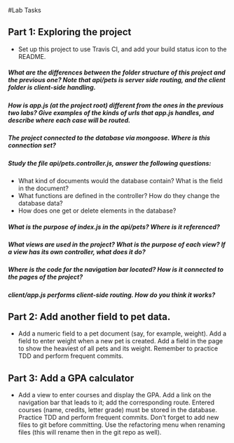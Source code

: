 #Lab Tasks

## Part 1: Exploring the project

- Set up this project to use Travis CI, and add your build status icon to the README.

##### What are the differences between the folder structure of this project and the previous one? Note that api/pets is server side routing, and the client folder is client-side handling.

##### How is app.js (at the project root) different from the ones in the previous two labs? Give examples of the kinds of urls that app.js handles, and describe where each case will be routed.

##### The project connected to the database via mongoose. Where is this connection set?

##### Study the file api/pets.controller.js, answer the following questions:
-  What kind of documents would the database contain? What is the field in the document?
-  What functions are defined in the controller? How do they change the database data?
-  How does one get or delete elements in the database?

##### What is the purpose of index.js in the api/pets? Where is it referenced?

##### What views are used in the project? What is the purpose of each view? If a view has its own controller, what does it do?

##### Where is the code for the navigation bar located? How is it connected to the pages of the project?

##### client/app.js performs client-side routing. How do you think it works?

## Part 2: Add another field to pet data.

- Add a numeric field to a pet document (say, for example, weight). Add a field to enter weight when a new pet is created. Add a field in the page to show the heaviest of all pets and its weight. Remember to practice TDD and perform frequent commits.

## Part 3: Add a GPA calculator

- Add a view to enter courses and display the GPA. Add a link on the navigation bar that leads to it; add the corresponding route. Entered courses (name, credits, letter grade) must be stored in the database. Practice TDD and perform frequent commits. Don't forget to add new files to git before committing. Use the refactoring menu when renaming files (this will rename then in the git repo as well). 
